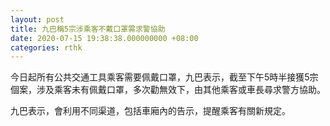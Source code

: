 ```yaml
---
layout: post
title: 九巴稱5宗涉乘客不戴口罩需求警協助
date: 2020-07-15 19:38:38.000000000 +08:00
categories: rthk
---
```


今日起所有公共交通工具乘客需要佩戴口罩，九巴表示，截至下午5時半接獲5宗個案，涉及乘客未有佩戴口罩，多次勸無效下，由其他乘客或車長尋求警方協助。

九巴表示，會利用不同渠道，包括車廂內的告示，提醒乘客有關新規定。
